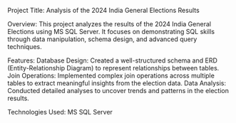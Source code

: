 Project Title: Analysis of the 2024 India General Elections Results

Overview:
This project analyzes the results of the 2024 India General Elections using MS SQL Server. It focuses on demonstrating SQL skills through data manipulation, schema design, and advanced query techniques.

Features:
Database Design: Created a well-structured schema and ERD (Entity-Relationship Diagram) to represent relationships between tables.
Join Operations: Implemented complex join operations across multiple tables to extract meaningful insights from the election data.
Data Analysis: Conducted detailed analyses to uncover trends and patterns in the election results.

Technologies Used:
MS SQL Server
